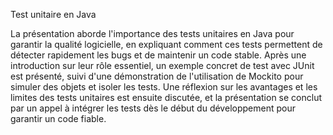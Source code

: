 Test unitaire en Java

La présentation aborde l'importance des tests unitaires en Java pour garantir la qualité logicielle, en expliquant comment ces tests permettent de détecter rapidement les bugs et de maintenir un code stable. Après une introduction sur leur rôle essentiel, un exemple concret de test avec JUnit est présenté, suivi d'une démonstration de l'utilisation de Mockito pour simuler des objets et isoler les tests. Une réflexion sur les avantages et les limites des tests unitaires est ensuite discutée, et la présentation se conclut par un appel à intégrer les tests dès le début du développement pour garantir un code fiable.
